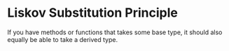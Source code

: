 # Liskov Substitution Principle

If you have methods or functions that takes some base type, it should also equally be able to take a derived type.
